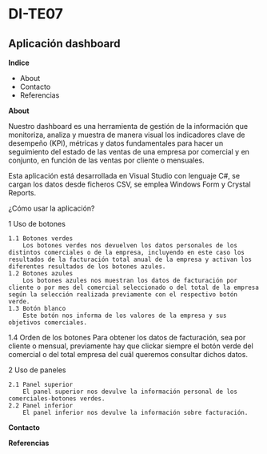 # DI-TE07
## Aplicación dashboard


**Indice**

* About
* Contacto
* Referencias


**About**

Nuestro dashboard es una herramienta de gestión de la información que monitoriza, analiza y muestra de manera visual los indicadores clave de desempeño (KPI), métricas y datos fundamentales para hacer un seguimiento del estado de las ventas de una empresa por comercial y en conjunto, en función de las ventas por cliente o mensuales.

Esta aplicación está desarrollada en Visual Studio con lenguaje C#, se cargan los datos desde ficheros CSV, se emplea Windows Form y Crystal Reports.

¿Cómo usar la aplicación?

1 Uso de botones

	1.1 Botones verdes
		Los botones verdes nos devuelven los datos personales de los distintos comerciales o de la empresa, incluyendo en este caso los resultados de la facturación total anual de la empresa y activan los diferentes resultados de los botones azules.	
	1.2 Botones azules
		Los botones azules nos muestran los datos de facturación por cliente o por mes del comercial seleccionado o del total de la empresa según la selección realizada previamente con el respectivo botón verde.
	1.3 Botón blanco
		Este botón nos informa de los valores de la empresa y sus objetivos comerciales.
  1.4 Orden de los botones
		Para obtener los datos de facturación, sea por cliente o mensual, previamente hay que clickar siempre el botón verde del comercial o del total empresa del cuál queremos consultar dichos datos.

    
2 Uso de paneles
	
	2.1 Panel superior
		El panel superior nos devulve la información personal de los comerciales-botones verdes.	
	2.2 Panel inferior
		El panel inferior nos devulve la información sobre facturación.

**Contacto**


**Referencias**

